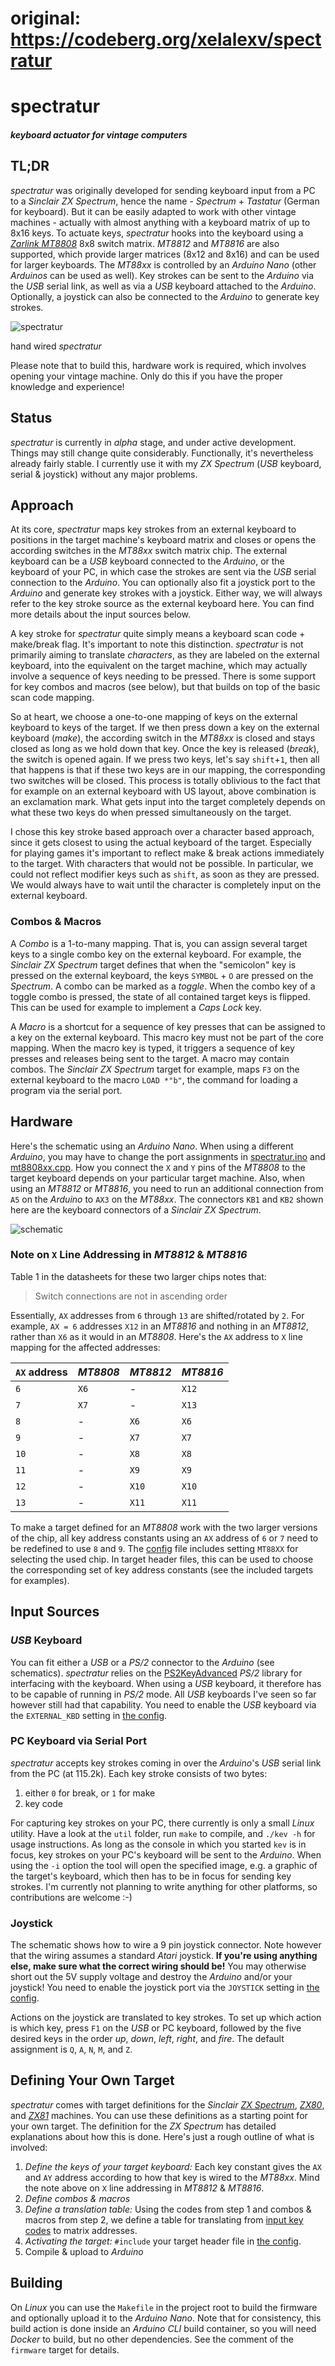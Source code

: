 # original: https://codeberg.org/xelalexv/spectratur

# spectratur

#### *keyboard actuator for vintage computers*

## TL;DR
*spectratur* was originally developed for sending keyboard input from a PC to a *Sinclair ZX Spectrum*, hence the name - *Spectrum* + *Tastatur* (German for keyboard). But it can be easily adapted to work with other vintage machines - actually with almost anything with a keyboard matrix of up to 8x16 keys. To actuate keys, *spectratur* hooks into the keyboard using a [*Zarlink MT8808*](https://www.mouser.com/pdfdocs/Mt8808_DataSheet.PDF) 8x8 switch matrix. *MT8812* and *MT8816* are also supported, which provide larger matrices (8x12 and 8x16) and can be used for larger keyboards. The *MT88xx* is controlled by an *Arduino Nano* (other *Arduinos* can be used as well). Key strokes can be sent to the *Arduino* via the *USB* serial link, as well as via a *USB* keyboard attached to the *Arduino*. Optionally, a joystick can also be connected to the *Arduino* to generate key strokes.

![spectratur](doc/adapter.jpg)

hand wired *spectratur*

Please note that to build this, hardware work is required, which involves opening your vintage machine. Only do this if you have the proper knowledge and experience!

## Status
*spectratur* is currently in *alpha* stage, and under active development. Things may still change quite considerably. Functionally, it's nevertheless already fairly stable. I currently use it with my *ZX Spectrum* (*USB* keyboard, serial & joystick) without any major problems.

## Approach
At its core, *spectratur* maps key strokes from an external keyboard to positions in the target machine's keyboard matrix and closes or opens the according switches in the *MT88xx* switch matrix chip. The external keyboard can be a *USB* keyboard connected to the *Arduino*, or the keyboard of your PC, in which case the strokes are sent via the *USB* serial connection to the *Arduino*. You can optionally also fit a joystick port to the *Arduino* and generate key strokes with a joystick. Either way, we will always refer to the key stroke source as the external keyboard here. You can find more details about the input sources below.

A key stroke for *spectratur* quite simply means a keyboard scan code + make/break flag. It's important to note this distinction. *spectratur* is not primarily aiming to translate *characters*, as they are labeled on the external keyboard, into the equivalent on the target machine, which may actually involve a sequence of keys needing to be pressed. There is some support for key combos and macros (see below), but that builds on top of the basic scan code mapping.

So at heart, we choose a one-to-one mapping of keys on the external keyboard to keys of the target. If we then press down a key on the external keyboard (*make*), the according switch in the *MT88xx* is closed and stays closed as long as we hold down that key. Once the key is released (*break*), the switch is opened again. If we press two keys, let's say `shift`+`1`, then all that happens is that if these two keys are in our mapping, the corresponding two switches will be closed. This process is totally oblivious to the fact that for example on an external keyboard with US layout, above combination is an exclamation mark. What gets input into the target completely depends on what these two keys do when pressed simultaneously on the target.

I chose this key stroke based approach over a character based approach, since it gets closest to using the actual keyboard of the target. Especially for playing games it's important to reflect make & break actions immediately to the target. With characters that would not be possible. In particular, we could not reflect modifier keys such as `shift`, as soon as they are pressed. We would always have to wait until the character is completely input on the external keyboard.

### Combos & Macros
A *Combo* is a 1-to-many mapping. That is, you can assign several target keys to a single combo key on the external keyboard. For example, the *Sinclair ZX Spectrum* target defines that when the "semicolon" key is pressed on the external keyboard, the keys `SYMBOL` + `O` are pressed on the *Spectrum*. A combo can be marked as a *toggle*. When the combo key of a toggle combo is pressed, the state of all contained target keys is flipped. This can be used for example to implement a *Caps Lock* key.

A *Macro* is a shortcut for a sequence of key presses that can be assigned to a key on the external keyboard. This macro key must not be part of the core mapping. When the macro key is typed, it triggers a sequence of key presses and releases being sent to the target. A macro may contain combos. The *Sinclair ZX Spectrum* target for example, maps `F3` on the external keyboard to the macro `LOAD *"b"`, the command for loading a program via the serial port.

## Hardware
Here's the schematic using an *Arduino Nano*. When using a different *Arduino*, you may have to change the port assignments in [spectratur.ino](src/spectratur.ino) and [mt8808xx.cpp](src/mt8808xx.cpp). How you connect the `X` and `Y` pins of the *MT8808* to the target keyboard depends on your particular target machine. Also, when using an *MT8812* or *MT8816*, you need to run an additional connection from `A5` on the *Arduino* to `AX3` on the *MT88xx*. The connectors `KB1` and `KB2` shown here are the keyboard connectors of a *Sinclair ZX Spectrum*.

![schematic](doc/spectratur_schem.png)

### Note on `X` Line Addressing in *MT8812* & *MT8816*
Table 1 in the datasheets for these two larger chips notes that:

> Switch connections are not in ascending order

Essentially, `AX` addresses from `6` through `13` are shifted/rotated by `2`. For example, `AX = 6` addresses `X12` in an *MT8816* and nothing in an *MT8812*, rather than `X6` as it would in an *MT8808*. Here's the `AX` address to `X` line mapping for the affected addresses:

| `AX` address | *MT8808* | *MT8812* | *MT8816* |
|--------------|----------|----------|----------|
|     `6`      |   `X6`   |    -     |  `X12`   |
|     `7`      |   `X7`   |    -     |  `X13`   |
|     `8`      |     -    |   `X6`   |   `X6`   |
|     `9`      |     -    |   `X7`   |   `X7`   |
|    `10`      |     -    |   `X8`   |   `X8`   |
|    `11`      |     -    |   `X9`   |   `X9`   |
|    `12`      |     -    |  `X10`   |  `X10`   |
|    `13`      |     -    |  `X11`   |  `X11`   |

To make a target defined for an *MT8808* work with the two larger versions of the chip, all key address constants using an `AX` address of `6` or `7` need to be redefined to use `8` and `9`. The [config](src/config.h) file includes setting `MT88XX` for selecting the used chip. In target header files, this can be used to choose the corresponding set of key address constants (see the included targets for examples).

## Input Sources

### *USB* Keyboard
You can fit either a *USB* or a *PS/2* connector to the *Arduino* (see schematics). *spectratur* relies on the [PS2KeyAdvanced](https://github.com/techpaul/PS2KeyAdvanced) *PS/2* library for interfacing with the keyboard. When using a *USB* keyboard, it therefore has to be capable of running in *PS/2* mode. All *USB* keyboards I've seen so far however still had that capability. You need to enable the *USB* keyboard via the `EXTERNAL_KBD` setting in [the config](src/config.h).

### PC Keyboard via Serial Port
*spectratur* accepts key strokes coming in over the *Arduino*'s *USB* serial link from the PC (at 115.2k). Each key stroke consists of two bytes:

1.  either `0` for break, or `1` for make
2.  key code

For capturing key strokes on your PC, there currently is only a small *Linux* utility. Have a look at the `util` folder, run `make` to compile, and `./kev -h` for usage instructions. As long as the console in which you started `kev` is in focus, key strokes on your PC's keyboard will be sent to the *Arduino*. When using the `-i` option the tool will open the specified image, e.g. a graphic of the target's keyboard, which then has to be in focus for sending key strokes. I'm currently not planning to write anything for other platforms, so contributions are welcome :-)

### Joystick
The schematic shows how to wire a 9 pin joystick connector. Note however that the wiring assumes a standard *Atari* joystick. **If you're using anything else, make sure what the correct wiring should be!** You may otherwise short out the 5V supply voltage and destroy the *Arduino* and/or your joystick! You need to enable the joystick port via the `JOYSTICK` setting in [the config](src/config.h).

Actions on the joystick are translated to key strokes. To set up which action is which key, press `F1` on the *USB* or PC keyboard, followed by the five desired keys in the order *up*, *down*, *left*, *right*, and *fire*. The default assignment is `Q`, `A`, `N`, `M`, and `Z`.

## Defining Your Own Target
*spectratur* comes with target definitions for the *Sinclair* [*ZX Spectrum*](src/targets/sinclair_spectrum.h), [*ZX80*](src/targets/sinclair_zx80.h), and [*ZX81*](src/targets/sinclair_zx81.h) machines. You can use these definitions as a starting point for your own target. The definition for the *ZX Spectrum* has detailed explanations about how this is done. Here's just a rough outline of what is involved:

1. *Define the keys of your target keyboard:* Each key constant gives the `AX` and `AY` address according to how that key is wired to the *MT88xx*. Mind the note above on `X` line addressing in *MT8812* & *MT8816*.
2. *Define combos & macros*
3. *Define a translation table:* Using the codes from step 1 and combos & macros from step 2, we define a table for translating from [input key codes](src/input_keycodes.h) to matrix addresses.
4. *Activating the target:* `#include` your target header file in [the config](src/config.h).
5. Compile & upload to *Arduino*

## Building
On *Linux* you can use the `Makefile` in the project root to build the firmware and optionally upload it to the *Arduino Nano*. Note that for consistency, this build action is done inside an *Arduino CLI* build container, so you will need *Docker* to build, but no other dependencies. See the comment of the `firmware` target for details.
